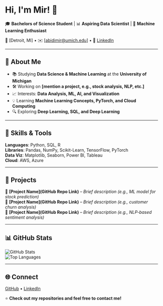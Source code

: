 # Hi, I'm Mir! 👋  

🎓 **Bachelors of Science Student** | 📊 **Aspiring Data Scientist** | 🤖 **Machine Learning Enthusiast**  

📍 [Detroit, MI] • ✉️ [abidimir@umich.edu] • 🔗 [LinkedIn](https://linkedin.com/in/abidimir)  

---

## 🚀 About Me  
- 📚 Studying **Data Science & Machine Learning** at the **University of Michigan**  
- 🛠 Working on **[mention a project, e.g., stock analysis, NLP, etc.]**  
- 📈 Interests: **Data Analysis, ML, AI, and Visualization**  
- 💡 Learning **Machine Learning Concepts, PyTorch, and Cloud Computing**  
- 🔍 Exploring **Deep Learning, SQL, and Deep Learning**  

---

## 🔧 Skills & Tools  
**Languages**: Python, SQL, R  
**Libraries**: Pandas, NumPy, Scikit-Learn, TensorFlow, PyTorch  
**Data Viz**: Matplotlib, Seaborn, Power BI, Tableau  
**Cloud**: AWS, Azure  

---

## 📌 Projects  
🔹 **[Project Name](GitHub Repo Link)** – *Brief description (e.g., ML model for stock prediction)*  
🔹 **[Project Name](GitHub Repo Link)** – *Brief description (e.g., customer churn analysis)*  
🔹 **[Project Name](GitHub Repo Link)** – *Brief description (e.g., NLP-based sentiment analysis)*  

---

## 📊 GitHub Stats  
![GitHub Stats](https://github-readme-stats.vercel.app/api?username=your-github-username&show_icons=true&hide=prs,issues&theme=default)  
![Top Languages](https://github-readme-stats.vercel.app/api/top-langs/?username=your-github-username&layout=compact&theme=default)  

---

## 🌐 Connect  
[GitHub](https://github.com/your-github-username) • [LinkedIn](https://linkedin.com/in/your-profile)  

⭐ **Check out my repositories and feel free to contact me!**  
